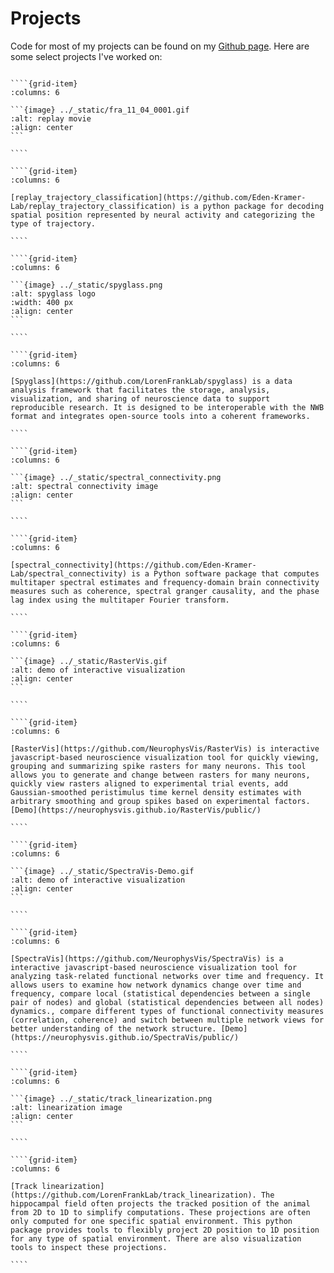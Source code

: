 # Projects

Code for most of my projects can be found on my [Github page](https://github.com/edeno). Here are some select projects I've worked on:

`````{grid} 2

````{grid-item}
:columns: 6

```{image} ../_static/fra_11_04_0001.gif
:alt: replay movie
:align: center
```

````

````{grid-item}
:columns: 6

[replay_trajectory_classification](https://github.com/Eden-Kramer-Lab/replay_trajectory_classification) is a python package for decoding spatial position represented by neural activity and categorizing the type of trajectory.

````

````{grid-item}
:columns: 6

```{image} ../_static/spyglass.png
:alt: spyglass logo
:width: 400 px
:align: center
```

````

````{grid-item}
:columns: 6

[Spyglass](https://github.com/LorenFrankLab/spyglass) is a data analysis framework that facilitates the storage, analysis, visualization, and sharing of neuroscience data to support reproducible research. It is designed to be interoperable with the NWB format and integrates open-source tools into a coherent frameworks.

````

````{grid-item}
:columns: 6

```{image} ../_static/spectral_connectivity.png
:alt: spectral connectivity image
:align: center
```

````

````{grid-item}
:columns: 6

[spectral_connectivity](https://github.com/Eden-Kramer-Lab/spectral_connectivity) is a Python software package that computes multitaper spectral estimates and frequency-domain brain connectivity measures such as coherence, spectral granger causality, and the phase lag index using the multitaper Fourier transform.

````

````{grid-item}
:columns: 6

```{image} ../_static/RasterVis.gif
:alt: demo of interactive visualization
:align: center
```

````

````{grid-item}
:columns: 6

[RasterVis](https://github.com/NeurophysVis/RasterVis) is interactive javascript-based neuroscience visualization tool for quickly viewing, grouping and summarizing spike rasters for many neurons. This tool allows you to generate and change between rasters for many neurons, quickly view rasters aligned to experimental trial events, add Gaussian-smoothed peristimulus time kernel density estimates with arbitrary smoothing and group spikes based on experimental factors. [Demo](https://neurophysvis.github.io/RasterVis/public/)

````

````{grid-item}
:columns: 6

```{image} ../_static/SpectraVis-Demo.gif
:alt: demo of interactive visualization
:align: center
```

````

````{grid-item}
:columns: 6

[SpectraVis](https://github.com/NeurophysVis/SpectraVis) is a interactive javascript-based neuroscience visualization tool for analyzing task-related functional networks over time and frequency. It allows users to examine how network dynamics change over time and frequency, compare local (statistical dependencies between a single pair of nodes) and global (statistical dependencies between all nodes) dynamics., compare different types of functional connectivity measures (correlation, coherence) and switch between multiple network views for better understanding of the network structure. [Demo](https://neurophysvis.github.io/SpectraVis/public/)

````

````{grid-item}
:columns: 6

```{image} ../_static/track_linearization.png
:alt: linearization image
:align: center
```

````

````{grid-item}
:columns: 6

[Track linearization](https://github.com/LorenFrankLab/track_linearization). The hippocampal field often projects the tracked position of the animal from 2D to 1D to simplify computations. These projections are often only computed for one specific spatial environment. This python package provides tools to flexibly project 2D position to 1D position for any type of spatial environment. There are also visualization tools to inspect these projections.

````

`````
